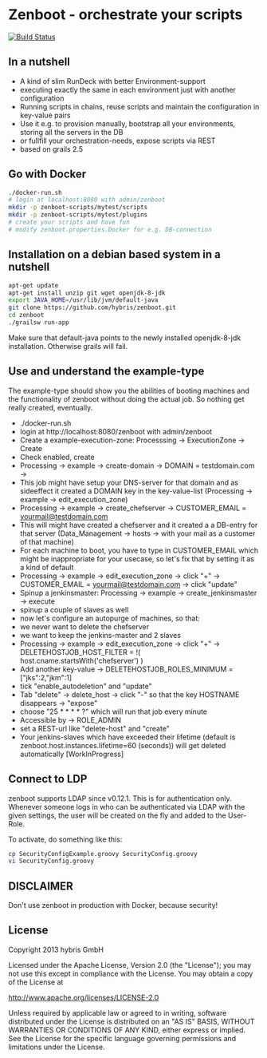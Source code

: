 Zenboot - orchestrate your scripts
==================================
[![Build Status](https://travis-ci.org/hybris/zenboot.png?branch=master)](https://travis-ci.org/hybris/zenboot)

## In a nutshell ##
* A kind of slim RunDeck with better Environment-support
* executing exactly the same in each environment just with another configuration
* Running scripts in chains, reuse scripts and maintain the configuration in key-value pairs
* Use it e.g. to provision manually, bootstrap all your environments, storing
all the servers in the DB
* or fullfill your orchestration-needs, expose scripts via REST
* based on grails 2.5

## Go with Docker

``` bash
./docker-run.sh
# login at localhost:8080 with admin/zenboot
mkdir -p zenboot-scripts/mytest/scripts
mkdir -p zenboot-scripts/mytest/plugins
# create your scripts and have fun
# modify zenboot.properties.Docker for e.g. DB-connection
```

## Installation on a debian based system in a nutshell ##

``` bash
apt-get update
apt-get install unzip git wget openjdk-8-jdk
export JAVA_HOME=/usr/lib/jvm/default-java
git clone https://github.com/hybris/zenboot.git
cd zenboot
./grailsw run-app
```

Make sure that default-java points to the newly installed openjdk-8-jdk installation. Otherwise grails will fail.

## Use and understand the example-type
The example-type should show you the abilities of booting machines and the functionality
of zenboot without doing the actual job. So nothing get really created, eventually.
* ./docker-run.sh
* login at http://localhost:8080/zenboot with admin/zenboot
* Create a example-execution-zone: Processsing -> ExecutionZone -> Create
* Check enabled, create
* Processing -> example -> create-domain -> DOMAIN = testdomain.com ->
* This job might have setup your DNS-server for that domain and as sideeffect it created
a DOMAIN key in the key-value-list (Processing -> example -> edit_execution_zone)
* Processing -> example -> create_chefserver -> CUSTOMER_EMAIL = yourmail@testdomain.com
* This will might have created a chefserver and it created a a DB-entry for that server
(Data_Management -> hosts -> with your mail as a customer of that machine)
* For each machine to boot, you have to type in CUSTOMER_EMAIL which might be inappropriate
for your usecase, so let's fix that by setting it as a kind of default
* Processing -> example -> edit_execution_zone -> click "+" -> CUSTOMER_EMAIL = yourmail@testdomain.com -> click "update"
* Spinup a jenkinsmaster: Processing -> example -> create_jenkinsmaster -> execute
* spinup a couple of slaves as well
* now let's configure an autopurge of machines, so that:
 * we never want to delete the chefserver
 * we want to keep the jenkins-master and 2 slaves
* Processing -> example -> edit_execution_zone -> click "+" -> DELETEHOSTJOB_HOST_FILTER = !( host.cname.startsWith('chefserver') )
* Add another key-value -> DELETEHOSTJOB_ROLES_MINIMUM = ["jks":2,"jkm":1]
* tick "enable_autodeletion" and "update"
* Tab "delete" ->  delete_host -> click "-" so that the key HOSTNAME disappears -> "expose"
* choose "25 * * * * ?" which will run that job every minute
* Accessible by -> ROLE_ADMIN
* set a REST-url like "delete-host" and "create"
* Your jenkins-slaves which have exceeded their lifetime (default is zenboot.host.instances.lifetime=60 (seconds))
will get deleted automatically
[WorkInProgress]

## Connect to LDP
zenboot supports LDAP since v0.12.1. This is for authentication only. Whenever
someone logs in who can be authenticated via LDAP with the given settings,
the user will be created on the fly and added to the User-Role.

To activate, do something like this:
``` bash
cp SecurityConfigExample.groovy SecurityConfig.groovy
vi SecurityConfig.groovy
```

## DISCLAIMER ##
Don't use zenboot in production with Docker, because security!

## License ##
Copyright 2013 hybris GmbH

Licensed under the Apache License, Version 2.0 (the "License"); you may not use this except in compliance with the License. You may obtain a copy of the License at

http://www.apache.org/licenses/LICENSE-2.0

Unless required by applicable law or agreed to in writing, software distributed under the License is distributed on an "AS IS" BASIS, WITHOUT WARRANTIES OR CONDITIONS OF ANY KIND, either express or implied. See the License for the specific language governing permissions and limitations under the License.
